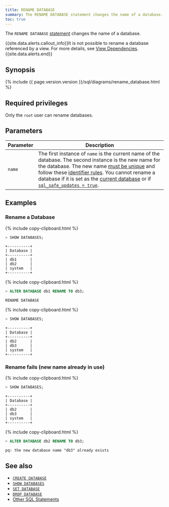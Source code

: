 ```yaml
---
title: RENAME DATABASE
summary: The RENAME DATABASE statement changes the name of a database.
toc: true
---
```


The `RENAME DATABASE` [statement](sql-statements.html) changes the name of a database.

{{site.data.alerts.callout_info}}It is not possible to rename a database referenced by a view. For more details, see <a href="views.html#view-dependencies">View Dependencies</a>.{{site.data.alerts.end}}


## Synopsis

<div>
{% include {{ page.version.version }}/sql/diagrams/rename_database.html %}
</div>

## Required privileges

Only the `root` user can rename databases.

## Parameters

Parameter | Description
----------|------------
`name` | The first instance of `name` is the current name of the database. The second instance is the new name for the database. The new name [must be unique](#rename-fails-new-name-already-in-use) and follow these [identifier rules](keywords-and-identifiers.html#identifiers). You cannot rename a database if it is set as the [current database](sql-name-resolution.html#current-database) or if [`sql_safe_updates = true`](set-vars.html).

## Examples

### Rename a Database

{% include copy-clipboard.html %}
~~~ sql
> SHOW DATABASES;
~~~

~~~
+----------+
| Database |
+----------+
| db1      |
| db2      |
| system   |
+----------+
~~~

{% include copy-clipboard.html %}
~~~ sql
> ALTER DATABASE db1 RENAME TO db3;
~~~

~~~
RENAME DATABASE
~~~

{% include copy-clipboard.html %}
~~~ sql
> SHOW DATABASES;
~~~

~~~
+----------+
| Database |
+----------+
| db2      |
| db3      |
| system   |
+----------+
~~~

### Rename fails (new name already in use)

{% include copy-clipboard.html %}
~~~ sql
> SHOW DATABASES;
~~~

~~~
+----------+
| Database |
+----------+
| db2      |
| db3      |
| system   |
+----------+
~~~

{% include copy-clipboard.html %}
~~~ sql
> ALTER DATABASE db2 RENAME TO db3;
~~~

~~~
pq: the new database name "db3" already exists
~~~

## See also

- [`CREATE DATABASE`](create-database.html)
- [`SHOW DATABASES`](show-databases.html)
- [`SET DATABASE`](set-vars.html)
- [`DROP DATABASE`](drop-database.html)
- [Other SQL Statements](sql-statements.html)
